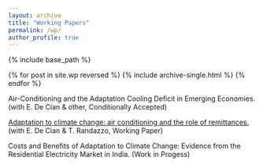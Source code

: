 ```yaml
---
layout: archive
title: "Working Papers"
permalink: /wp/
author_profile: true
---
```


{% include base_path %}

{% for post in site.wp reversed %}
  {% include archive-single.html %}
{% endfor %}

Air-Conditioning and the Adaptation Cooling Deficit in Emerging Economies. (with E. De Cian & other, Conditionally Accepted)

[Adaptation to climate change: air conditioning and the role of remittances.](Randazzo_et_al_WP.pdf) (with E. De Cian & T. Randazzo, Working Paper)

Costs and Benefits of Adaptation to Climate Change: Evidence from the Residential Electricity Market in India. (Work in Progess)